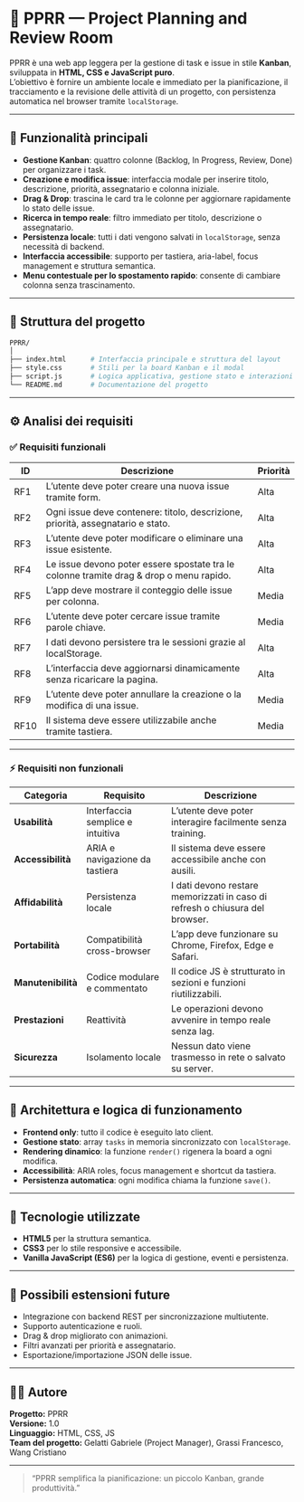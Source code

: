 # 🧩 PPRR — Project Planning and Review Room

PPRR è una web app leggera per la gestione di task e issue in stile **Kanban**, sviluppata in **HTML, CSS e JavaScript puro**.  
L’obiettivo è fornire un ambiente locale e immediato per la pianificazione, il tracciamento e la revisione delle attività di un progetto, con persistenza automatica nel browser tramite `localStorage`.

---

## 🚀 Funzionalità principali

- **Gestione Kanban**: quattro colonne (Backlog, In Progress, Review, Done) per organizzare i task.
- **Creazione e modifica issue**: interfaccia modale per inserire titolo, descrizione, priorità, assegnatario e colonna iniziale.
- **Drag & Drop**: trascina le card tra le colonne per aggiornare rapidamente lo stato delle issue.
- **Ricerca in tempo reale**: filtro immediato per titolo, descrizione o assegnatario.
- **Persistenza locale**: tutti i dati vengono salvati in `localStorage`, senza necessità di backend.
- **Interfaccia accessibile**: supporto per tastiera, aria-label, focus management e struttura semantica.
- **Menu contestuale per lo spostamento rapido**: consente di cambiare colonna senza trascinamento.

---
## 📂 Struttura del progetto

```bash
PPRR/
│
├── index.html      # Interfaccia principale e struttura del layout
├── style.css       # Stili per la board Kanban e il modal
├── script.js       # Logica applicativa, gestione stato e interazioni
└── README.md       # Documentazione del progetto

```

---

## ⚙️ Analisi dei requisiti

### ✅ Requisiti funzionali

| ID | Descrizione | Priorità |
|----|--------------|----------|
| RF1 | L’utente deve poter creare una nuova issue tramite form. | Alta |
| RF2 | Ogni issue deve contenere: titolo, descrizione, priorità, assegnatario e stato. | Alta |
| RF3 | L’utente deve poter modificare o eliminare una issue esistente. | Alta |
| RF4 | Le issue devono poter essere spostate tra le colonne tramite drag & drop o menu rapido. | Alta |
| RF5 | L’app deve mostrare il conteggio delle issue per colonna. | Media |
| RF6 | L’utente deve poter cercare issue tramite parole chiave. | Media |
| RF7 | I dati devono persistere tra le sessioni grazie al localStorage. | Alta |
| RF8 | L’interfaccia deve aggiornarsi dinamicamente senza ricaricare la pagina. | Alta |
| RF9 | L’utente deve poter annullare la creazione o la modifica di una issue. | Media |
| RF10 | Il sistema deve essere utilizzabile anche tramite tastiera. | Media |

---

### ⚡ Requisiti non funzionali

| Categoria | Requisito | Descrizione |
|------------|------------|-------------|
| **Usabilità** | Interfaccia semplice e intuitiva | L’utente deve poter interagire facilmente senza training. |
| **Accessibilità** | ARIA e navigazione da tastiera | Il sistema deve essere accessibile anche con ausili. |
| **Affidabilità** | Persistenza locale | I dati devono restare memorizzati in caso di refresh o chiusura del browser. |
| **Portabilità** | Compatibilità cross-browser | L’app deve funzionare su Chrome, Firefox, Edge e Safari. |
| **Manutenibilità** | Codice modulare e commentato | Il codice JS è strutturato in sezioni e funzioni riutilizzabili. |
| **Prestazioni** | Reattività | Le operazioni devono avvenire in tempo reale senza lag. |
| **Sicurezza** | Isolamento locale | Nessun dato viene trasmesso in rete o salvato su server. |

---

## 🧠 Architettura e logica di funzionamento

- **Frontend only**: tutto il codice è eseguito lato client.
- **Gestione stato**: array `tasks` in memoria sincronizzato con `localStorage`.
- **Rendering dinamico**: la funzione `render()` rigenera la board a ogni modifica.
- **Accessibilità**: ARIA roles, focus management e shortcut da tastiera.
- **Persistenza automatica**: ogni modifica chiama la funzione `save()`.

---

## 🧩 Tecnologie utilizzate

- **HTML5** per la struttura semantica.
- **CSS3** per lo stile responsive e accessibile.
- **Vanilla JavaScript (ES6)** per la logica di gestione, eventi e persistenza.

---

## 🧱 Possibili estensioni future

- Integrazione con backend REST per sincronizzazione multiutente.
- Supporto autenticazione e ruoli.
- Drag & drop migliorato con animazioni.
- Filtri avanzati per priorità e assegnatario.
- Esportazione/importazione JSON delle issue.

---

## 🧑‍💻 Autore

**Progetto:** PPRR  
**Versione:** 1.0  
**Linguaggio:** HTML, CSS, JS  
**Team del progetto:** Gelatti Gabriele (Project Manager), Grassi Francesco, Wang Cristiano

---

> “PPRR semplifica la pianificazione: un piccolo Kanban, grande produttività.”
